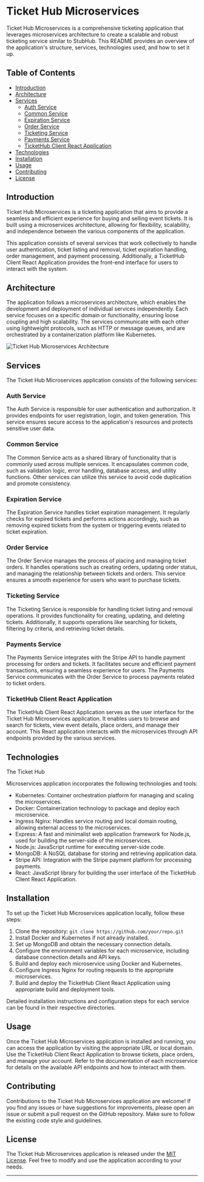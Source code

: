 # Ticket Hub Microservices

Ticket Hub Microservices is a comprehensive ticketing application that leverages microservices architecture to create a scalable and robust ticketing service similar to StubHub. This README provides an overview of the application's structure, services, technologies used, and how to set it up.

## Table of Contents

- [Introduction](#introduction)
- [Architecture](#architecture)
- [Services](#services)
  - [Auth Service](#auth-service)
  - [Common Service](#common-service)
  - [Expiration Service](#expiration-service)
  - [Order Service](#order-service)
  - [Ticketing Service](#ticketing-service)
  - [Payments Service](#payments-service)
  - [TicketHub Client React Application](#tickethub-client-react-application)
- [Technologies](#technologies)
- [Installation](#installation)
- [Usage](#usage)
- [Contributing](#contributing)
- [License](#license)

## Introduction

Ticket Hub Microservices is a ticketing application that aims to provide a seamless and efficient experience for buying and selling event tickets. It is built using a microservices architecture, allowing for flexibility, scalability, and independence between the various components of the application.

This application consists of several services that work collectively to handle user authentication, ticket listing and removal, ticket expiration handling, order management, and payment processing. Additionally, a TicketHub Client React Application provides the front-end interface for users to interact with the system.

## Architecture

The application follows a microservices architecture, which enables the development and deployment of individual services independently. Each service focuses on a specific domain or functionality, ensuring loose coupling and high scalability. The services communicate with each other using lightweight protocols, such as HTTP or message queues, and are orchestrated by a containerization platform like Kubernetes.

![Ticket Hub Microservices Architecture](architecture.png)

## Services

The Ticket Hub Microservices application consists of the following services:

### Auth Service

The Auth Service is responsible for user authentication and authorization. It provides endpoints for user registration, login, and token generation. This service ensures secure access to the application's resources and protects sensitive user data.

### Common Service

The Common Service acts as a shared library of functionality that is commonly used across multiple services. It encapsulates common code, such as validation logic, error handling, database access, and utility functions. Other services can utilize this service to avoid code duplication and promote consistency.

### Expiration Service

The Expiration Service handles ticket expiration management. It regularly checks for expired tickets and performs actions accordingly, such as removing expired tickets from the system or triggering events related to ticket expiration.

### Order Service

The Order Service manages the process of placing and managing ticket orders. It handles operations such as creating orders, updating order status, and managing the relationship between tickets and orders. This service ensures a smooth experience for users who want to purchase tickets.

### Ticketing Service

The Ticketing Service is responsible for handling ticket listing and removal operations. It provides functionality for creating, updating, and deleting tickets. Additionally, it supports operations like searching for tickets, filtering by criteria, and retrieving ticket details.

### Payments Service

The Payments Service integrates with the Stripe API to handle payment processing for orders and tickets. It facilitates secure and efficient payment transactions, ensuring a seamless experience for users. The Payments Service communicates with the Order Service to process payments related to ticket orders.

### TicketHub Client React Application

The TicketHub Client React Application serves as the user interface for the Ticket Hub Microservices application. It enables users to browse and search for tickets, view event details, place orders, and manage their account. This React application interacts with the microservices through API endpoints provided by the various services.

## Technologies

The Ticket Hub

Microservices application incorporates the following technologies and tools:

- Kubernetes: Container orchestration platform for managing and scaling the microservices.
- Docker: Containerization technology to package and deploy each microservice.
- Ingress Nginx: Handles service routing and local domain routing, allowing external access to the microservices.
- Express: A fast and minimalist web application framework for Node.js, used for building the server-side of the microservices.
- Node.js: JavaScript runtime for executing server-side code.
- MongoDB: A NoSQL database for storing and retrieving application data.
- Stripe API: Integration with the Stripe payment platform for processing payments.
- React: JavaScript library for building the user interface of the TicketHub Client React Application.

## Installation

To set up the Ticket Hub Microservices application locally, follow these steps:

1. Clone the repository: `git clone https://github.com/your/repo.git`
2. Install Docker and Kubernetes if not already installed.
3. Set up MongoDB and obtain the necessary connection details.
4. Configure the environment variables for each microservice, including database connection details and API keys.
5. Build and deploy each microservice using Docker and Kubernetes.
6. Configure Ingress Nginx for routing requests to the appropriate microservices.
7. Build and deploy the TicketHub Client React Application using appropriate build and deployment tools.

Detailed installation instructions and configuration steps for each service can be found in their respective directories.

## Usage

Once the Ticket Hub Microservices application is installed and running, you can access the application by visiting the appropriate URL or local domain. Use the TicketHub Client React Application to browse tickets, place orders, and manage your account. Refer to the documentation of each microservice for details on the available API endpoints and how to interact with them.

## Contributing

Contributions to the Ticket Hub Microservices application are welcome! If you find any issues or have suggestions for improvements, please open an issue or submit a pull request on the GitHub repository. Make sure to follow the existing code style and guidelines.

## License

The Ticket Hub Microservices application is released under the [MIT License](LICENSE). Feel free to modify and use the application according to your needs.

---
